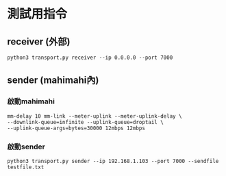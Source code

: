 # 測試用指令

## receiver (外部)
```
python3 transport.py receiver --ip 0.0.0.0 --port 7000
```


## sender (mahimahi內)
### 啟動mahimahi
```
mm-delay 10 mm-link --meter-uplink --meter-uplink-delay \
--downlink-queue=infinite --uplink-queue=droptail \
--uplink-queue-args=bytes=30000 12mbps 12mbps
```
### 啟動sender
```
python3 transport.py sender --ip 192.168.1.103 --port 7000 --sendfile testfile.txt
```